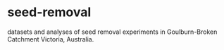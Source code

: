 # seed-removal
datasets and analyses of seed removal experiments in Goulburn-Broken Catchment Victoria, Australia.
